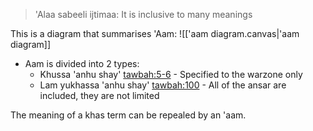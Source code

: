> 'Alaa sabeeli ijtimaa: It is inclusive to many meanings


This is a diagram that summarises 'Aam:
![['aam diagram.canvas|'aam diagram]]
- Aam is divided into 2 types:
	- Khussa 'anhu shay' [tawbah:5-6](https://quran.com/9?startingVerse=6) - Specified to the warzone only
	- Lam yukhassa 'anhu shay' [tawbah:100](https://quran.com/9?startingVerse=100)  - All of the ansar are included, they are not limited

The meaning of a khas term can be repealed by an 'aam.
